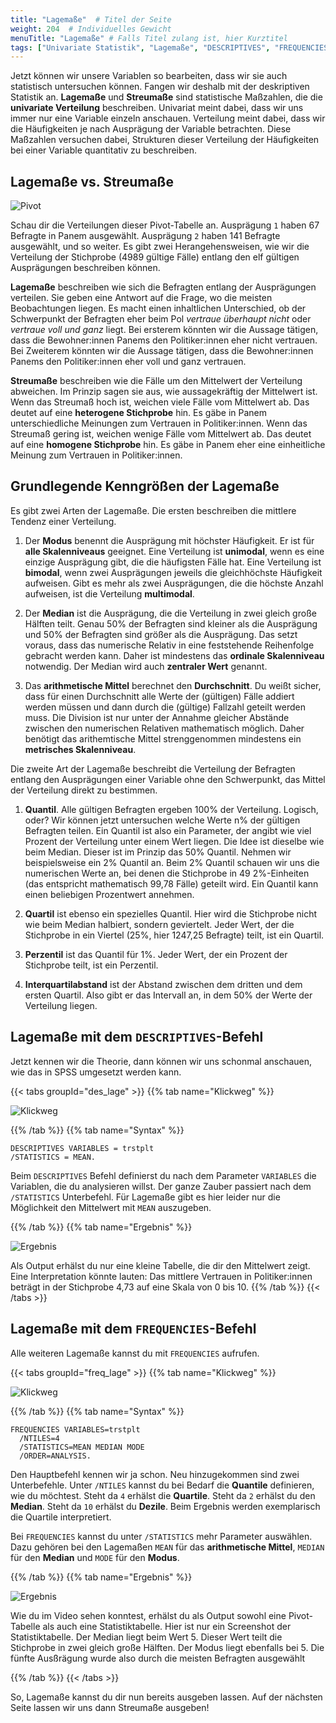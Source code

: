 ```yaml
---
title: "Lagemaße"  # Titel der Seite
weight: 204  # Individuelles Gewicht 
menuTitle: "Lagemaße" # Falls Titel zulang ist, hier Kurztitel
tags: ["Univariate Statistik", "Lagemaße", "DESCRIPTIVES", "FREQUENCIES"]  # Tags hiereinsetzen; Kurzwort, was auf der Seite passsiert
---
```


Jetzt können wir unsere Variablen so bearbeiten, dass wir sie auch statistisch untersuchen können. Fangen wir deshalb mit der deskriptiven Statistik an. **Lagemaße** und **Streumaße** sind statistische Maßzahlen, die die **univariate Verteilung** beschreiben. Univariat meint dabei, dass wir uns immer nur eine Variable einzeln anschauen. Verteilung meint dabei, dass wir die Häufigkeiten je nach Ausprägung der Variable betrachten. Diese Maßzahlen versuchen dabei, Strukturen dieser Verteilung der Häufigkeiten bei einer Variable quantitativ zu beschreiben.

## Lagemaße vs. Streumaße

![Pivot](../img/pivot.png)

Schau dir die Verteilungen dieser Pivot-Tabelle an. Ausprägung `1` haben 67 Befragte in Panem ausgewählt. Ausprägung `2` haben 141 Befragte ausgewählt, und so weiter. Es gibt zwei Herangehensweisen, wie wir die Verteilung der Stichprobe (4989 gültige Fälle) entlang den elf gültigen Ausprägungen beschreiben können.

**Lagemaße** beschreiben wie sich die Befragten entlang der Ausprägungen verteilen. Sie geben eine Antwort auf die Frage, wo die meisten Beobachtungen liegen. Es macht einen inhaltlichen Unterschied, ob der Schwerpunkt der Befragten eher beim Pol *vertraue überhaupt nicht* oder *vertraue voll und ganz* liegt. Bei ersterem könnten wir die Aussage tätigen, dass die Bewohner:innen Panems den Politiker:innen eher nicht vertrauen. Bei Zweiterem könnten wir die Aussage tätigen, dass die Bewohner:innen Panems den Politiker:innen eher voll und ganz vertrauen.

**Streumaße** beschreiben wie die Fälle um den Mittelwert der Verteilung abweichen. Im Prinzip sagen sie aus, wie aussagekräftig der Mittelwert ist. Wenn das Streumaß hoch ist, weichen viele Fälle vom Mittelwert ab. Das deutet auf eine **heterogene Stichprobe** hin. Es gäbe in Panem unterschiedliche Meinungen zum Vertrauen in Politiker:innen. Wenn das Streumaß gering ist, weichen wenige Fälle vom Mittelwert ab. Das deutet auf eine **homogene Stichprobe** hin. Es gäbe in Panem eher eine einheitliche Meinung zum Vertrauen in Politiker:innen.

## Grundlegende Kenngrößen der Lagemaße

Es gibt zwei Arten der Lagemaße. Die ersten beschreiben die mittlere Tendenz einer Verteilung. 

1. Der **Modus** benennt die Ausprägung mit höchster Häufigkeit. Er ist für **alle Skalenniveaus** geeignet. Eine Verteilung ist **unimodal**, wenn es eine einzige Ausprägung gibt, die die häufigsten Fälle hat. Eine Verteilung ist **bimodal**, wenn zwei Ausprägungen jeweils die gleichhöchste Häufigkeit aufweisen. Gibt es mehr als zwei Ausprägungen, die die höchste Anzahl aufweisen, ist die Verteilung **multimodal**.

1. Der **Median** ist die Ausprägung, die die Verteilung in zwei gleich große Hälften teilt. Genau 50% der Befragten sind kleiner als die Ausprägung und 50% der Befragten sind größer als die Ausprägung. Das setzt voraus, dass das numerische Relativ in eine feststehende Reihenfolge gebracht werden kann. Daher ist mindestens das **ordinale Skalenniveau** notwendig. Der Median wird auch **zentraler Wert** genannt.

1. Das **arithmetische Mittel** berechnet den **Durchschnitt**. Du weißt sicher, dass für einen Durchschnitt alle Werte der (gültigen) Fälle addiert werden müssen und dann durch die (gültige) Fallzahl geteilt werden muss. Die Division ist nur unter der Annahme gleicher Abstände zwischen den numerischen Relativen mathematisch möglich. Daher benötigt das arithemtische Mittel strenggenommen mindestens ein **metrisches Skalenniveau**.

Die zweite Art der Lagemaße beschreibt die Verteilung der Befragten entlang den Ausprägungen einer Variable ohne den Schwerpunkt, das Mittel der Verteilung direkt zu bestimmen. 

1. **Quantil**. Alle gültigen Befragten ergeben 100% der Verteilung. Logisch, oder? Wir können jetzt untersuchen welche Werte n% der gültigen Befragten teilen. Ein Quantil ist also ein Parameter, der angibt wie viel Prozent der Verteilung unter einem Wert liegen. Die Idee ist dieselbe wie beim Median. Dieser ist im Prinzip das 50% Quantil. Nehmen wir beispielsweise ein 2% Quantil an. Beim 2% Quantil schauen wir uns die numerischen Werte an, bei denen die Stichprobe in 49 2%-Einheiten (das entspricht mathematisch 99,78 Fälle) geteilt wird. Ein Quantil kann einen beliebigen Prozentwert annehmen. 

1. **Quartil** ist ebenso ein spezielles Quantil. Hier wird die Stichprobe nicht wie beim Median halbiert, sondern geviertelt. Jeder Wert, der die Stichprobe in ein Viertel (25%, hier 1247,25 Befragte) teilt, ist ein Quartil. 

1. **Perzentil** ist das Quantil für 1%. Jeder Wert, der ein Prozent der Stichprobe teilt, ist ein Perzentil. 

1. **Interquartilabstand** ist der Abstand zwischen dem dritten und dem ersten Quartil. Also gibt er das Intervall an, in dem 50% der Werte der Verteilung liegen. 

## Lagemaße mit dem `DESCRIPTIVES`-Befehl

Jetzt kennen wir die Theorie, dann können wir uns schonmal anschauen, wie das in SPSS umgesetzt werden kann. 

{{< tabs groupId="des_lage" >}}
{{% tab name="Klickweg" %}}

![Klickweg](../gif/descriptives1.gif)


{{% /tab %}}
{{% tab name="Syntax" %}}
```{SPSS}
DESCRIPTIVES VARIABLES = trstplt
/STATISTICS = MEAN.
```
Beim `DESCRIPTIVES` Befehl definierst du nach dem Parameter `VARIABLES` die Variablen, die du analysieren willst. Der ganze Zauber passiert nach dem `/STATISTICS` Unterbefehl. Für Lagemaße gibt es hier leider nur die Möglichkeit den Mittelwert mit `MEAN` auszugeben. 

{{% /tab %}}
{{% tab name="Ergebnis" %}}

![Ergebnis](../img/descriptives1.png)

Als Output erhälst du nur eine kleine Tabelle, die dir den Mittelwert zeigt. Eine Interpretation könnte lauten: Das mittlere Vertrauen in Politiker:innen beträgt in der Stichprobe 4,73 auf eine Skala von 0 bis 10.
{{% /tab %}}
{{< /tabs >}}

## Lagemaße mit dem `FREQUENCIES`-Befehl

Alle weiteren Lagemaße kannst du mit `FREQUENCIES` aufrufen.

{{< tabs groupId="freq_lage" >}}
{{% tab name="Klickweg" %}}

![Klickweg](../gif/statistics1.gif)


{{% /tab %}}
{{% tab name="Syntax" %}}
```{SPSS}
FREQUENCIES VARIABLES=trstplt
  /NTILES=4
  /STATISTICS=MEAN MEDIAN MODE
  /ORDER=ANALYSIS.
```
Den Hauptbefehl kennen wir ja schon. Neu hinzugekommen sind zwei Unterbefehle. Unter `/NTILES` kannst du bei Bedarf die **Quantile** definieren, wie du möchtest. Steht da `4` erhälst die **Quartile**. Steht da `2` erhälst du den **Median**. Steht da `10` erhälst du **Dezile**. Beim Ergebnis werden exemplarisch die Quartile interpretiert.

Bei `FREQUENCIES` kannst du unter `/STATISTICS` mehr Parameter auswählen. Dazu gehören bei den Lagemaßen `MEAN` für das **arithmetische Mittel**, `MEDIAN` für den **Median** und `MODE` für den **Modus**.

{{% /tab %}}
{{% tab name="Ergebnis" %}}

![Ergebnis](../img/statistics1.png)

Wie du im Video sehen konntest, erhälst du als Output sowohl eine Pivot-Tabelle als auch eine Statistiktabelle. Hier ist nur ein Screenshot der Statistiktabelle. Der Median liegt beim Wert 5. Dieser Wert teilt die Stichprobe in zwei gleich große Hälften. Der Modus liegt ebenfalls bei 5. Die fünfte Ausßrägung wurde also durch die meisten Befragten ausgewählt

{{% /tab %}}
{{< /tabs >}}

So, Lagemaße kannst du dir nun bereits ausgeben lassen. Auf der nächsten Seite lassen wir uns dann Streumaße ausgeben!